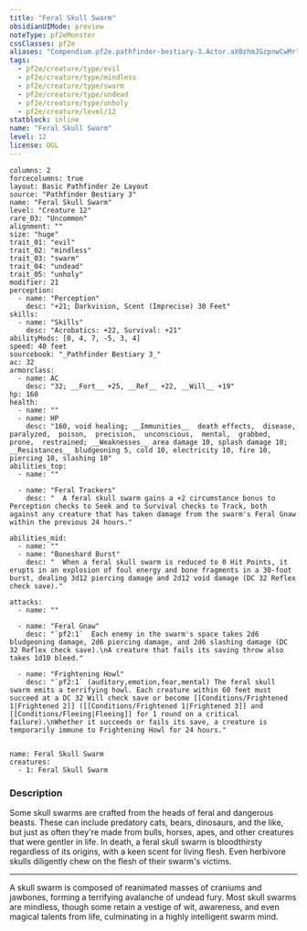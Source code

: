 ```yaml
---
title: "Feral Skull Swarm"
obsidianUIMode: preview
noteType: pf2eMonster
cssClasses: pf2e
aliases: "Compendium.pf2e.pathfinder-bestiary-3.Actor.aX0zhmJGzpnwCwMr" 
tags:
  - pf2e/creature/type/evil
  - pf2e/creature/type/mindless
  - pf2e/creature/type/swarm
  - pf2e/creature/type/undead
  - pf2e/creature/type/unholy
  - pf2e/creature/level/12
statblock: inline
name: "Feral Skull Swarm"
level: 12
license: OGL
---
```


```statblock
columns: 2
forcecolumns: true
layout: Basic Pathfinder 2e Layout
source: "Pathfinder Bestiary 3"
name: "Feral Skull Swarm"
level: "Creature 12"
rare_03: "Uncommon"
alignment: ""
size: "huge"
trait_01: "evil"
trait_02: "mindless"
trait_03: "swarm"
trait_04: "undead"
trait_05: "unholy"
modifier: 21
perception:
  - name: "Perception"
    desc: "+21; Darkvision, Scent (Imprecise) 30 Feet"
skills:
  - name: "Skills"
    desc: "Acrobatics: +22, Survival: +21"
abilityMods: [0, 4, 7, -5, 3, 4]
speed: 40 feet
sourcebook: "_Pathfinder Bestiary 3_"
ac: 32
armorclass:
  - name: AC
    desc: "32; __Fort__ +25, __Ref__ +22, __Will__ +19"
hp: 160
health:
  - name: ""
  - name: HP
    desc: "160, void healing; __Immunities__  death effects,  disease,  paralyzed,  poison,  precision,  unconscious,  mental,  grabbed,  prone,  restrained; __Weaknesses__ area damage 10, splash damage 10; __Resistances__ bludgeoning 5, cold 10, electricity 10, fire 10, piercing 10, slashing 10"
abilities_top:
  - name: ""

  - name: "Feral Trackers"
    desc: "  A feral skull swarm gains a +2 circumstance bonus to Perception checks to Seek and to Survival checks to Track, both against any creature that has taken damage from the swarm's Feral Gnaw within the previous 24 hours."

abilities_mid:
  - name: ""
  - name: "Boneshard Burst"
    desc: "  When a feral skull swarm is reduced to 0 Hit Points, it erupts in an explosion of foul energy and bone fragments in a 30-foot burst, dealing 3d12 piercing damage and 2d12 void damage (DC 32 Reflex check save)."

attacks:
  - name: ""

  - name: "Feral Gnaw"
    desc: "`pf2:1`  Each enemy in the swarm's space takes 2d6 bludgeoning damage, 2d6 piercing damage, and 2d6 slashing damage (DC 32 Reflex check save).\nA creature that fails its saving throw also takes 1d10 bleed."

  - name: "Frightening Howl"
    desc: "`pf2:1` (auditory,emotion,fear,mental) The feral skull swarm emits a terrifying howl. Each creature within 60 feet must succeed at a DC 32 Will check save or become [[Conditions/Frightened 1|Frightened 2]] ([[Conditions/Frightened 1|Frightened 3]] and [[Conditions/Fleeing|Fleeing]] for 1 round on a critical failure).\nWhether it succeeds or fails its save, a creature is temporarily immune to Frightening Howl for 24 hours."
 
```

```encounter-table
name: Feral Skull Swarm
creatures:
  - 1: Feral Skull Swarm
```


### Description
Some skull swarms are crafted from the heads of feral and dangerous beasts. These can include predatory cats, bears, dinosaurs, and the like, but just as often they're made from bulls, horses, apes, and other creatures that were gentler in life. In death, a feral skull swarm is bloodthirsty regardless of its origins, with a keen scent for living flesh. Even herbivore skulls diligently chew on the flesh of their swarm's victims.

* * *

A skull swarm is composed of reanimated masses of craniums and jawbones, forming a terrifying avalanche of undead fury. Most skull swarms are mindless, though some retain a vestige of wit, awareness, and even magical talents from life, culminating in a highly intelligent swarm mind.
